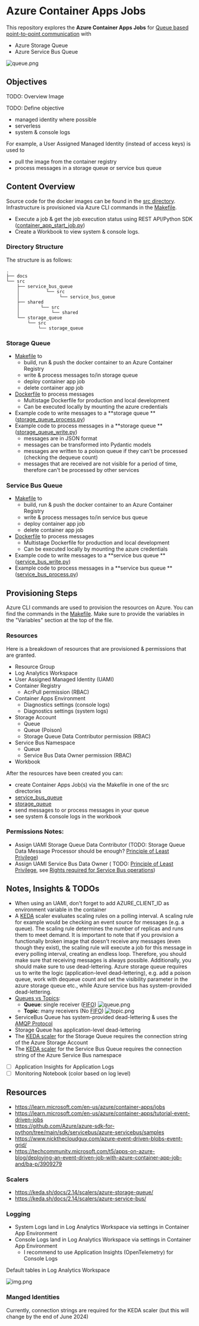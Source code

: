 # Azure Container Apps Jobs

This repository explores the **Azure Container Apps Jobs**
for [Queue based point-to-point communication](https://learn.microsoft.com/en-us/azure/container-apps/tutorial-event-driven-jobs?source=recommendations)
with

- Azure Storage Queue
- Azure Service Bus Queue

![queue.png](docs/queue.png)

## Objectives

TODO: Overview Image

TODO: Define objective

- managed identity where possible
- serverless
- system & console logs

For example, a User Assigned Managed Identity (instead of access keys) is used to

- pull the image from the container registry
- process messages in a storage queue or service bus queue

## Content Overview

Source code for the docker images can be found in the [src directory](src).
Infrastructure is provisioned via Azure CLI commands in the [Makefile](Makefile).

- Execute a job & get the job execution status using REST API/Python
  SDK ([container_app_start_job.py](container_app_start_job.py))
- Create a Workbook to view system & console logs.

### Directory Structure

The structure is as follows:

```shell
.
├── docs
└── src
    ├── service_bus_queue
    │          └── src
    │               └── service_bus_queue
    ├── shared
    │        └── src
    │            └── shared
    └── storage_queue
        └── src
            └── storage_queue
```

### Storage Queue

- [Makefile](src%2Fstorage_queue%2FMakefile) to
    - build, run & push the docker container to an Azure Container Registry
    - write & process messages to/in storage queue
    - deploy container app job
    - delete container app job
- [Dockerfile](src%2Fstorage_queue%2FDockerfile) to process messages
    - Multistage Dockerfile for production and local development
    - Can be executed locally by mounting the azure credentials
- Example code to write messages to a **storage queue
  ** ([storage_queue_process.py](src%2Fstorage_queue%2Fsrc%2Fstorage_queue%2Fstorage_queue_process.py))
- Example code to process messages in a **storage queue
  ** ([storage_queue_write.py](src%2Fstorage_queue%2Fsrc%2Fstorage_queue%2Fstorage_queue_write.py))
    - messages are in JSON format
    - messages can be transformed into Pydantic models
    - messages are written to a poison queue if they can't be processed (checking the dequeue count)
    - messages that are received are not visible for a period of time, therefore can't be processed by other services

### Service Bus Queue

- [Makefile](src%2Fstorage_queue%2FMakefile) to
    - build, run & push the docker container to an Azure Container Registry
    - write & process messages to/in service bus queue
    - deploy container app job
    - delete container app job
- [Dockerfile](src%2Fservice_bus_queue%2FDockerfile) to process messages
    - Multistage Dockerfile for production and local development
    - Can be executed locally by mounting the azure credentials
- Example code to write messages to a **service bus queue
  ** ([service_bus_write.py](src%2Fservice_bus_queue%2Fsrc%2Fservice_bus_queue%2Fservice_bus_write.py))
- Example code to process messages in a **service bus queue
  ** ([service_bus_process.py](src%2Fservice_bus_queue%2Fsrc%2Fservice_bus_queue%2Fservice_bus_process.py))

## Provisioning Steps

Azure CLI commands are used to provision the resources on Azure.
You can find the commands in the [Makefile](Makefile).
Make sure to provide the variables in the "Variables" section at the top of the file.

### Resources

Here is a breakdown of resources that are provisioned & permissions that are granted.

- Resource Group
- Log Analytics Workspace
- User Assigned Managed Identity (UAMI)
- Container Registry
    - AcrPull permission (RBAC)
- Container Apps Environment
    - Diagnostics settings (console logs)
    - Diagnostics settings (system logs)
- Storage Account
    - Queue
    - Queue (Poison)
    - Storage Queue Data Contributor permission (RBAC)
- Service Bus Namespace
    - Queue
    - Service Bus Data Owner permission (RBAC)
- Workbook

After the resources have been created you can:

- create Container Apps Job(s) via the Makefile in one of the src directories
- [service_bus_queue](src%2Fservice_bus_queue)
- [storage_queue](src%2Fstorage_queue)
- send messages to or process messages in your queue
- see system & console logs in the workbook

### Permissions Notes:

- Assign UAMI Storage Queue Data Contributor (TODO: Storage Queue Data Message Processor should be
  enough? [Principle of Least Privilege](https://learn.microsoft.com/en-us/entra/identity-platform/secure-least-privileged-access))
- Assign UAMI Service Bus Data Owner (
  TODO: [Principle of Least Privilege](https://learn.microsoft.com/en-us/entra/identity-platform/secure-least-privileged-access),
  see [Rights required for Service Bus operations](https://learn.microsoft.com/en-us/azure/service-bus-messaging/service-bus-sas#rights-required-for-service-bus-operations))

## Notes, Insights & TODOs

- When using an UAMI, don't forget to add AZURE_CLIENT_ID as environment variable in the container
- A [KEDA](https://keda.sh/) scaler evaluates scaling rules on a polling interval. A scaling rule for example would be
  checking an event source for messages (e.g. a queue). The scaling rule determines the number of replicas and runs them
  to meet demand.
  It is important to note that if you provision a functionally broken image that doesn't receive any messages (even
  though they exist), the scaling rule will execute a job for this message in every polling interval, creating an
  endless loop.
  Therefore, you should make sure that receiving messages is always possible. Additionally, you should make sure to use
  dead-lettering. Azure storage queue requires us to write the logic (application-level dead-lettering), e.g. add a
  poison queue, work with dequeue
  count and set the visibility parameter in the azure storage queue etc., while Azure service bus has system-provided
  dead-lettering.
- [Queues vs Topics](https://medium.com/@emer.kurbegovic/queues-vs-topics-a-simple-guide-with-real-world-examples-1d32947cb574):
    - **Queue**: single receiver ([FIFO](https://en.wikipedia.org/wiki/FIFO_(computing_and_electronics)))
      ![queue.png](docs/queue.png)
    - **Topic**: many receivers (No [FIFO](https://en.wikipedia.org/wiki/FIFO_(computing_and_electronics)))
      ![topic.png](docs/topic.png)
- ServiceBus Queue has system-provided dead-lettering & uses
  the [AMQP Protocol](https://d0znpp.medium.com/what-is-amqp-protocol-all-you-need-to-know-c9eedb680c71)
- Storage Queue has application-level dead-lettering
- The [KEDA scaler](https://keda.sh/docs/2.14/scalers/azure-service-bus/) for the Storage Queue requires the connection
  string of the Azure Storage Account
- The [KEDA scaler](https://keda.sh/docs/2.14/scalers/azure-storage-queue/) for the Service Bus Queue requires the
  connection string of the Azure Service Bus namespace

- [ ] Application Insights for Application Logs
- [ ] Monitoring Notebook (color based on log level)

## Resources

- https://learn.microsoft.com/en-us/azure/container-apps/jobs
- https://learn.microsoft.com/en-us/azure/container-apps/tutorial-event-driven-jobs
- https://github.com/Azure/azure-sdk-for-python/tree/main/sdk/servicebus/azure-servicebus/samples
- https://www.nickthecloudguy.com/azure-event-driven-blobs-event-grid/
- https://techcommunity.microsoft.com/t5/apps-on-azure-blog/deploying-an-event-driven-job-with-azure-container-app-job-and/ba-p/3909279

### Scalers

- https://keda.sh/docs/2.14/scalers/azure-storage-queue/
- https://keda.sh/docs/2.14/scalers/azure-service-bus/

### Logging

- System Logs land in Log Analytics Workspace via settings in Container App Environment
- Console Logs land in Log Analytics Workspace via settings in Container App Environment
    - I recommend to use Application Insights (OpenTelemetry) for Console Logs

Default tables in Log Analytics Workspace

![img.png](img.png)

### Manged Identities

Currently, connection strings are required for the KEDA scaler (but this will change by the end of June 2024)
